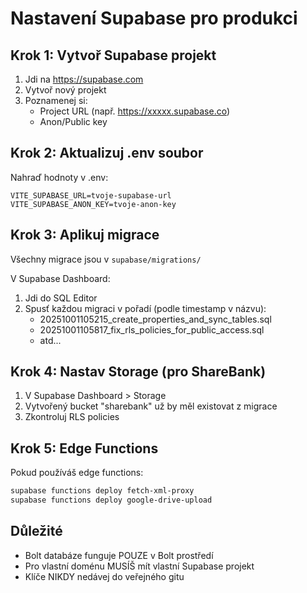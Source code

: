 # Nastavení Supabase pro produkci

## Krok 1: Vytvoř Supabase projekt
1. Jdi na https://supabase.com
2. Vytvoř nový projekt
3. Poznamenej si:
   - Project URL (např. https://xxxxx.supabase.co)
   - Anon/Public key

## Krok 2: Aktualizuj .env soubor
Nahraď hodnoty v .env:

```
VITE_SUPABASE_URL=tvoje-supabase-url
VITE_SUPABASE_ANON_KEY=tvoje-anon-key
```

## Krok 3: Aplikuj migrace
Všechny migrace jsou v `supabase/migrations/`

V Supabase Dashboard:
1. Jdi do SQL Editor
2. Spusť každou migraci v pořadí (podle timestamp v názvu):
   - 20251001105215_create_properties_and_sync_tables.sql
   - 20251001105817_fix_rls_policies_for_public_access.sql
   - atd...

## Krok 4: Nastav Storage (pro ShareBank)
1. V Supabase Dashboard > Storage
2. Vytvořený bucket "sharebank" už by měl existovat z migrace
3. Zkontroluj RLS policies

## Krok 5: Edge Functions
Pokud používáš edge functions:
```bash
supabase functions deploy fetch-xml-proxy
supabase functions deploy google-drive-upload
```

## Důležité
- Bolt databáze funguje POUZE v Bolt prostředí
- Pro vlastní doménu MUSÍŠ mít vlastní Supabase projekt
- Klíče NIKDY nedávej do veřejného gitu
